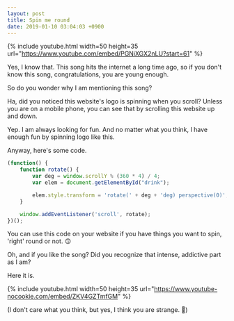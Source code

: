 ```yaml
---
layout: post
title: Spin me round
date: 2019-01-10 03:04:03 +0900
---
```


{% include youtube.html width=50 height=35 url="https://www.youtube.com/embed/PGNiXGX2nLU?start=61" %}

Yes, I know that. This song hits the internet a long time ago, so if you don't know this song, congratulations, you are young enough.

So do you wonder why I am mentioning this song?

Ha, did you noticed this website's logo is spinning when you scroll? Unless you are on a mobile phone, you can see that by scrolling this website up and down.

Yep. I am always looking for fun. And no matter what you think, I have enough fun by spinning logo like this.

Anyway, here's some code.

```javascript
(function() {
    function rotate() {
        var deg = window.scrollY % (360 * 4) / 4;
        var elem = document.getElementById("drink");

        elem.style.transform = 'rotate(' + deg + 'deg) perspective(0)';
    }

    window.addEventListener('scroll', rotate);
})();
```

You can use this code on your website if you have things you want to spin, 'right' round or not. 🙃

Oh, and if you like the song? Did you recognize that intense, addictive part as I am?

Here it is.

{% include youtube.html width=50 height=35 url="https://www.youtube-nocookie.com/embed/ZKV4GZTmfGM" %}

(I don't care what you think, but yes, I think you are strange. 🤪)

